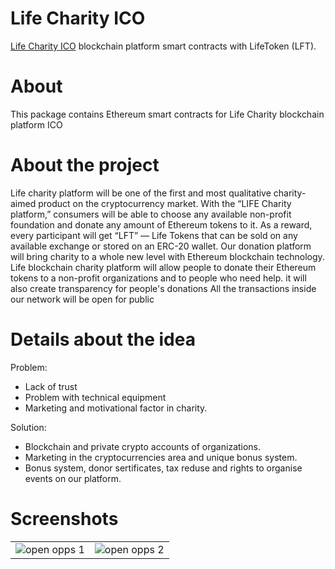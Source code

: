 # Life Charity ICO
[Life Charity ICO](ya.ru) blockchain platform smart contracts with LifeToken (LFT). 
# About
This package contains Ethereum smart contracts for Life Charity blockchain platform ICO 
# About the project
Life charity platform will be one of the first and most qualitative charity-aimed product on the
cryptocurrency market. With the “LIFE Charity platform,” consumers will be able to 
choose any available non-profit foundation and donate any amount of Ethereum
tokens to it. As a reward, every participant will get “LFT” — Life Tokens that can be
sold on any available exchange or stored on an ERC-20 wallet. 
Our donation platform will bring charity to a
whole new level with Ethereum blockchain technology.
Life blockchain charity platform will allow people to
donate their Ethereum tokens to a non-profit organizations and to people
who need help. it will also create transparency for people's donations
All the transactions inside our network will be open for public 
# Details about the idea
Problem: 
- Lack of trust 
- Problem with technical equipment 
- Marketing and motivational factor in charity. 

Solution:
- Blockchain and private crypto accounts of organizations.
- Marketing in the cryptocurrencies area and unique bonus system.
- Bonus system, donor sertificates, tax reduse and rights to organise events on our platform. 
# Screenshots 
<table>
    <tr>
        <td>
            <img alt="open opps 1" src="https://psv4.userapi.com/c848432/u218910058/docs/d18/c261f70255bc/Resurs_47-8.png?extra=Cs6GN2XFiBOrO5pwsMAhbbh1Uk-cvm7196RtqugKwypVpU_E8li3wnsJXESn7GKU2cikQwPKg7WFA6URrEoVpnJB12LlOepEtLc8URNDeC-k_A7uayomy5vSkWuZDvfDguyQiLvytBs">
        </td>
        <td>
            <img alt="open opps 2" src="https://psv4.userapi.com/c848432/u218910058/docs/d9/6948b93fae86/Resurs_48-8.png?extra=nKAolHekQ4jfiOquEmKPFXfl-iCmZBWsZr2jhNSn-2XV4YEn3bh6NUXsoXCfkk4T7h6oNrr-o-uKa1aem7tGFop276RRvxgBqcLj4M_3-bB3J0TbcuGvkxVCI4O4JZF55fG6wUY4ppc">
    
</table>
